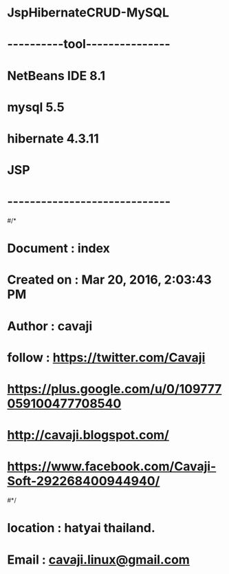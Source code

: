 # JspHibernateCRUD-MySQL
# ----------tool---------------
# NetBeans IDE 8.1
# mysql 5.5
# hibernate 4.3.11
# JSP
# -----------------------------
#/* 
#    Document   : index
#    Created on : Mar 20, 2016, 2:03:43 PM
#    Author     : cavaji
    
#    follow     :    https://twitter.com/Cavaji
#                    https://plus.google.com/u/0/109777059100477708540
#                    http://cavaji.blogspot.com/
#                    https://www.facebook.com/Cavaji-Soft-292268400944940/
#*/
# location : hatyai thailand.

# Email : cavaji.linux@gmail.com
